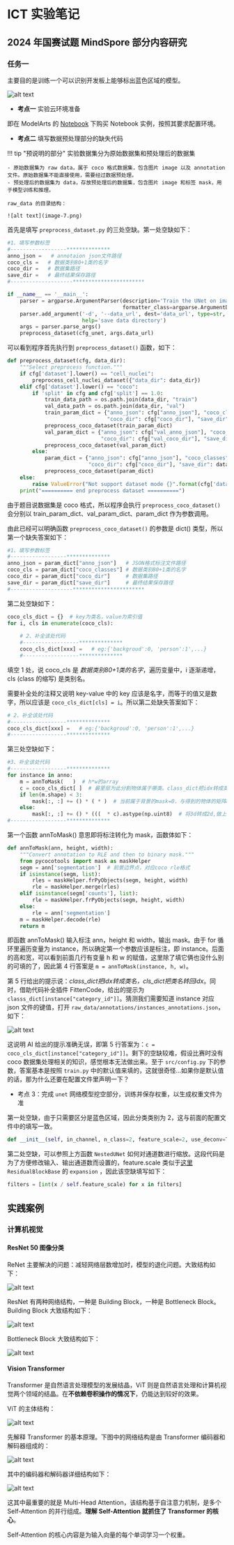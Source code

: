 # ICT 实验笔记

## 2024 年国赛试题 MindSpore 部分内容研究

### 任务一

主要目的是训练一个可以识别开发板上能够标出蓝色区域的模型。

![alt text](image-6.png)

- **考点一** 实验云环境准备

即在 ModelArts 的 [Notebook](https://console.huaweicloud.com/modelarts/?region=cn-north-4#/dev-container) 下购买 Notebook 实例，按照其要求配置环境。

- **考点二** 填写数据预处理部分的缺失代码

!!! tip "预说明的部分" 
    实验数据集分为原始数据集和预处理后的数据集

    - 原始数据集为 raw data，属于 coco 格式数据集，包含图片 image 以及 annotation 文件。原始数据集不能直接使用，需要经过数据预处理。
    - 预处理后的数据集为 data，存放预处理后的数据集，包含图片 image 和标签 mask，用于模型训练和推理。

    raw_data 的目录结构：

    ![alt text](image-7.png)

首先是填写 `preprocess_dataset.py` 的三处空缺。第一处空缺如下：

```Python
#1、填写参数标签
#------------------**************
anno_json =   # annotaion json文件路径
coco_cls =   # 数据类别80+1类的名字
coco_dir =   # 数据集路径
save_dir =   # 最终结果保存路径    
#--------------------***********************
```
    
```Python
if __name__ == '__main__':
    parser = argparse.ArgumentParser(description='Train the UNet on images and target masks',
                                     formatter_class=argparse.ArgumentDefaultsHelpFormatter)
    parser.add_argument('-d', '--data_url', dest='data_url', type=str, default='data/',
                        help='save data directory')
    args = parser.parse_args()
    preprocess_dataset(cfg_unet, args.data_url)
```

可以看到程序首先执行到 `preprocess_dataset()` 函数，如下：

```Python
def preprocess_dataset(cfg, data_dir):
    """Select preprocess function."""
    if cfg['dataset'].lower() == "cell_nuclei":
        preprocess_cell_nuclei_dataset({"data_dir": data_dir})
    elif cfg['dataset'].lower() == "coco":
        if 'split' in cfg and cfg['split'] == 1.0:
            train_data_path = os.path.join(data_dir, "train")
            val_data_path = os.path.join(data_dir, "val")
            train_param_dict = {"anno_json": cfg["anno_json"], "coco_classes": cfg["coco_classes"],
                                "coco_dir": cfg["coco_dir"], "save_dir": train_data_path}
            preprocess_coco_dataset(train_param_dict)
            val_param_dict = {"anno_json": cfg["val_anno_json"], "coco_classes": cfg["coco_classes"],
                              "coco_dir": cfg["val_coco_dir"], "save_dir": val_data_path}
            preprocess_coco_dataset(val_param_dict)
        else:
            param_dict = {"anno_json": cfg["anno_json"], "coco_classes": cfg["coco_classes"],
                          "coco_dir": cfg["coco_dir"], "save_dir": data_dir}
            preprocess_coco_dataset(param_dict)
    else:
        raise ValueError("Not support dataset mode {}".format(cfg['dataset']))
    print("========== end preprocess dataset ==========")
```

由于题目说数据集是 coco 格式，所以程序会执行 `preprocess_coco_dataset()` 会分别以 train_param_dict、val_param_dict、param_dict 作为参数调用。

由此已经可以明确函数 `preprocess_coco_dataset()` 的参数是 dict() 类型，所以第一个缺失答案如下：

```Python
#1、填写参数标签
#------------------**************
anno_json = param_dict["anno_json"]   # JSON格式标注文件路径
coco_cls = param_dict["coco_classes"] # 数据类别80+1类的名字
coco_dir = param_dict["coco_dir"]     # 数据集路径
save_dir = param_dict["save_dir"]     # 最终结果保存路径
#--------------------***********************
```


第二处空缺如下：

```Python
coco_cls_dict = {}  # key为类名，value为索引值
for i, cls in enumerate(coco_cls):
    
    # 2、补全该处代码
    #------------------**************    
    coco_cls_dict[xxx] =   # eg:{'backgroud':0, 'person':1',...}
    #------------------**************
```

填空 1 处，说 coco_cls 是 *数据类别80+1类的名字*，遍历变量中，i 逐渐递增，cls (class 的缩写) 是类别名。

需要补全处的注释又说明 key-value 中的 key 应该是名字，而等于的值又是数字，所以应该是 `coco_cls_dict[cls] = i`。所以第二处缺失答案如下：

```Python
# 2、补全该处代码
#------------------**************
coco_cls_dict[xxx] =   # eg:{'backgroud':0, 'person':1',...}
#------------------**************
```

第三处空缺如下：

```Python
#3、补全该处代码
#------------------**************
for instance in anno:
    m = annToMask(   )  # h*w的array
    c = coco_cls_dict[ ]  # 最里层为此分割物体属于哪类。class_dict把idx转成类名，cls_dict把类名转回idx
    if len(m.shape) < 3:
        mask[:, :] += () * ( * )  # 当前属于背景的mask=0，与得到的物体的矩阵m，对应位置上标记为类别c
    else:
        mask[:, :] += () * (((  * c).astype(np.uint8)  # 将3d转成2d,做上面类似的操作
#------------------**************
```

第一个函数 annToMask() 意思即将标注转化为 mask，函数体如下：

```Python
def annToMask(ann, height, width):
    """Convert annotation to RLE and then to binary mask."""
    from pycocotools import mask as maskHelper
    segm = ann['segmentation']  # 前景边界点，对应coco rle格式
    if isinstance(segm, list):
        rles = maskHelper.frPyObjects(segm, height, width)
        rle = maskHelper.merge(rles)
    elif isinstance(segm['counts'], list):
        rle = maskHelper.frPyObjects(segm, height, width)
    else:
        rle = ann['segmentation']
    m = maskHelper.decode(rle)
    return m
```

即函数 annToMask() 输入标注 ann，height 和 width，输出 mask。由于 for 循环里遍历变量为 instance，所以确定第一个参数应该是标注，即 instance。后面的高和宽，可以看到前面几行有变量 h 和 w 的赋值，这里除了填它俩也没什么别的可填的了，因此第 4 行答案是 `m = annToMask(instance, h, w)`。

第 5 行给出的提示说：*class_dict把idx转成类名，cls_dict把类名转回idx*。同时，借助代码补全插件 FittenCode，给出的提示为 `classs_dict[instance["category_id"]]`。猜测我们需要知道 instance 对应 json 文件的键值，打开 `raw_data/annotations/instances_annotations.json`，如下：

![alt text](image-8.png)

这说明 AI 给出的提示准确无误，即第 5 行答案为：`c = coco_cls_dict[instance["category_id"]]`。剩下的空缺较难，假设比赛时没有 coco 数据集处理相关的知识，感觉根本无法做出来。至于 `src/config.py` 下的参数，答案基本是按照 `train.py` 中的默认值来填的，这就很奇怪...如果你是默认值的话，那为什么还要在配置文件里声明一下？

- 考点 3：完成 `unet` 网络模型挖空部分，训练并保存权重，以生成权重文件为准

第一处空缺，由于只需要区分是蓝色区域，因此分类类别为 2，这与前面的配置文件中的填写一致。

```Python
def __init__(self, in_channel, n_class=2, feature_scale=2, use_deconv=True, use_bn=True):
```

第二处空缺，可以参照上方函数 `NestedUNet` 如何对通道数进行缩放。这段代码是为了方便修改输入、输出通道数而设置的，feature.scale 类似于[这里](https://www.mindspore.cn/tutorials/zh-CN/r2.5.0/cv/transfer_learning.html) `ResidualBlockBase` 的 `expansion` ，因此该空缺填写如下：

```Python
filters = [int(x / self.feature_scale) for x in filters]
```



## 实践案例

### 计算机视觉

#### ResNet 50 图像分类

ReNet 主要解决的问题：减轻网络层数增加时，模型的退化问题。大致结构如下：

![alt text](image.png)

ResNet 有两种网络结构，一种是 Building Block，一种是 Bottleneck Block。Building Block 大致结构如下：

![alt text](image-1.png)

Bottleneck Block 大致结构如下：

![alt text](image-2.png)

#### Vision Transformer

Transformer 是自然语言处理模型的发展结晶，ViT 则是自然语言处理和计算机视觉两个领域的结晶。在**不依赖卷积操作的情况下**，仍能达到较好的效果。

ViT 的主体结构：

![alt text](image-3.png)

先解释 Transformer 的基本原理。下图中的网络结构是由 Transformer 编码器和解码器组成的：

![alt text](image-4.png)

其中的编码器和解码器详细结构如下：

![alt text](image-5.png)

这其中最重要的就是 Multi-Head Attention，该结构基于自注意力机制，是多个 Self-Attention 的并行组成。**理解 Self-Attention 就抓住了 Transformer 的核心**。

Self-Attention 的核心内容是为输入向量的每个单词学习一个权重。

